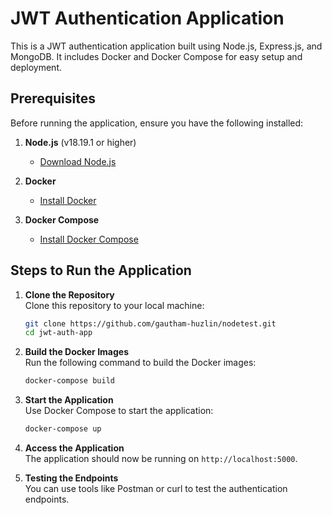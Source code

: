 
# JWT Authentication Application

This is a JWT authentication application built using Node.js, Express.js, and MongoDB. It includes Docker and Docker Compose for easy setup and deployment.

## Prerequisites

Before running the application, ensure you have the following installed:

1. **Node.js** (v18.19.1 or higher)
   - [Download Node.js](https://nodejs.org/)

2. **Docker**
   - [Install Docker](https://docs.docker.com/get-docker/)
   
3. **Docker Compose**
   - [Install Docker Compose](https://docs.docker.com/compose/install/)

## Steps to Run the Application

1. **Clone the Repository**  
   Clone this repository to your local machine:
   ```bash
   git clone https://github.com/gautham-huzlin/nodetest.git
   cd jwt-auth-app
   ```

2. **Build the Docker Images**  
   Run the following command to build the Docker images:
   ```bash
   docker-compose build
   ```

3. **Start the Application**  
   Use Docker Compose to start the application:
   ```bash
   docker-compose up
   ```

4. **Access the Application**  
   The application should now be running on `http://localhost:5000`.

5. **Testing the Endpoints**  
   You can use tools like Postman or curl to test the authentication endpoints.
